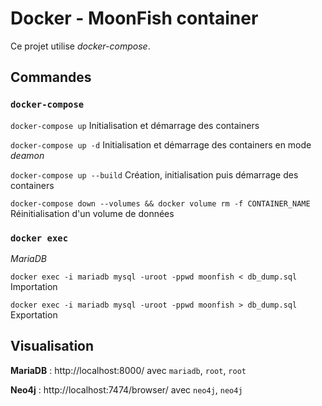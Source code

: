 # Docker - MoonFish container

Ce projet utilise *docker-compose*.

## Commandes

### `docker-compose`

`docker-compose up` Initialisation et démarrage des containers

`docker-compose up -d` Initialisation et démarrage des containers en mode *deamon*

`docker-compose up --build` Création, initialisation puis démarrage des containers

`docker-compose down --volumes && docker volume rm -f CONTAINER_NAME` Réinitialisation d'un volume de données

### `docker exec`

*MariaDB*

`docker exec -i mariadb mysql -uroot -ppwd moonfish < db_dump.sql` Importation

`docker exec -i mariadb mysql -uroot -ppwd moonfish > db_dump.sql` Exportation



## Visualisation

**MariaDB** : http://localhost:8000/ avec `mariadb`, `root`, `root`

**Neo4j** : http://localhost:7474/browser/ avec `neo4j`, `neo4j`


